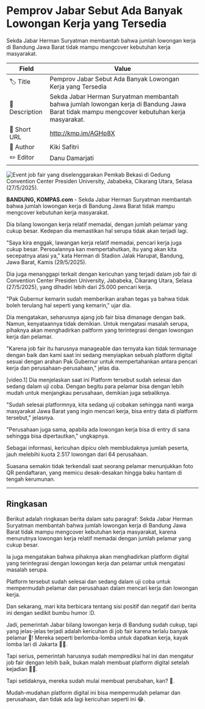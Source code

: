 # Pemprov Jabar Sebut Ada Banyak Lowongan Kerja yang Tersedia

Sekda Jabar Herman Suryatman membantah bahwa jumlah lowongan kerja di Bandung Jawa Barat tidak mampu mengcover kebutuhan kerja masyarakat.

| Field         | Value                                                       |
|---------------|-------------------------------------------------------------|
| 🏷️ Title       | Pemprov Jabar Sebut Ada Banyak Lowongan Kerja yang Tersedia |
| 📝 Description | Sekda Jabar Herman Suryatman membantah bahwa jumlah lowongan kerja di Bandung Jawa Barat tidak mampu mengcover kebutuhan kerja masyarakat. |
| 🔗 Short URL   | http://kmp.im/AGHp8X |
| 👤 Author      | Kiki Safitri |
| ✏️ Editor      | Danu Damarjati  |

![Event job fair yang diselenggarakan Pemkab Bekasi di Gedung Convention Center Presiden University, Jababeka, Cikarang Utara, Selasa (27/5/2025).](https://asset.kompas.com/crops/YD2FH80RlaikSJzDNGtGRpoD_H4=/0x0:0x0/750x500/data/photo/2025/05/27/68358e101a999.jpeg)

**BANDUNG, KOMPAS.com** - Sekda Jabar Herman Suryatman membantah bahwa jumlah lowongan kerja di Bandung Jawa Barat tidak mampu mengcover kebutuhan kerja masyarakat.

Dia bilang lowongan kerja relatif memadai, dengan jumlah pelamar yang cukup besar. Kedepan dia memastikan hal serupa tidak akan terjadi lagi.

"Saya kira enggak, lawangan kerja relatif memadai, pencari kerja juga cukup besar. Persoalannya kan mempertahutkan, itu yang akan kita secepatnya atasi ya," kata Herman di Stadion Jalak Harupat, Bandung, Jawa Barat, Kamis (29/5/2025).

Dia juga menanggapi terkait dengan kericuhan yang terjadi dalam job fair di Convention Center Presiden University, Jababeka, Cikarang Utara, Selasa (27/5/2025), yang dihadiri lebih dari 25.000 pencari kerja.

"Pak Gubernur kemarin sudah memberikan arahan tegas ya bahwa tidak boleh terulang hal seperti yang kemarin," ujar dia.

Dia mengatakan, seharusnya ajang job fair bisa dimanage dengan baik. Namun, kenyataannya tidak demikian. Untuk mengatasi masalah serupa, pihaknya akan menghadirkan paltform yang terintegrasi dengan lowongan kerja dan pelamar.

"Karena job fair itu harusnya manageable dan ternyata kan tidak termanage dengan baik dan kami saat ini sedang menyiapkan sebuah platform digital sesuai dengan arahan Pak Gubernur untuk mempertahankan antara pencari kerja dan perusahaan-perusahaan," jelas dia.

\[video.1\] Dia menjelaskan saat ini Platform tersebut sudah selesai dan sedang dalam uji coba. Dengan begitu para pelamar bisa dengan lebih mudah untuk menjangkau perusahaan, demikian juga sebaliknya.

"Sudah selesai platformnya, kita sedang uji cobakan sehingga nanti warga masyarakat Jawa Barat yang ingin mencari kerja, bisa entry data di platform tersebut," jelasnya.

"Perusahaan juga sama, apabila ada lowongan kerja bisa di entry di sana sehingga bisa dipertautkan," ungkapnya.

Sebagai informasi, kericuhan dipicu oleh membludaknya jumlah peserta, jauh melebihi kuota 2.517 lowongan dari 64 perusahaan.

Suasana semakin tidak terkendali saat seorang pelamar menunjukkan foto QR pendaftaran, yang memicu desak-desakan hingga baku hantam di tengah kerumunan.

---
## Ringkasan

Berikut adalah ringkasan berita dalam satu paragraf: Sekda Jabar Herman Suryatman membantah bahwa jumlah lowongan kerja di Bandung Jawa Barat tidak mampu mengcover kebutuhan kerja masyarakat, karena menurutnya lowongan kerja relatif memadai dengan jumlah pelamar yang cukup besar.

 Ia juga mengatakan bahwa pihaknya akan menghadirkan platform digital yang terintegrasi dengan lowongan kerja dan pelamar untuk mengatasi masalah serupa.

 Platform tersebut sudah selesai dan sedang dalam uji coba untuk mempermudah pelamar dan perusahaan dalam mencari kerja dan lowongan kerja.



Dan sekarang, mari kita berbicara tentang sisi positif dan negatif dari berita ini dengan sedikit bumbu humor :D.

 Jadi, pemerintah Jabar bilang lowongan kerja di Bandung sudah cukup, tapi yang jelas-jelas terjadi adalah kericuhan di job fair karena terlalu banyak pelamar 🤯! Mereka seperti berlomba-lomba untuk dapatkan kerja, kayak lomba lari di Jakarta 🏃‍♂️.

 Tapi serius, pemerintah harusnya sudah memprediksi hal ini dan mengatur job fair dengan lebih baik, bukan malah membuat platform digital setelah kejadian 🤦‍♂️.

 Tapi setidaknya, mereka sudah mulai membuat perubahan, kan? 🙏.

 Mudah-mudahan platform digital ini bisa mempermudah pelamar dan perusahaan, dan tidak ada lagi kericuhan seperti ini 😂.
